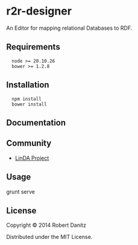 r2r-designer
============

An Editor for mapping relational Databases to RDF.

## Requirements

```
  node >= 20.10.26
  bower >= 1.2.8
```

## Installation

```
  npm install
  bower install
```

## Documentation

## Community

* [LinDA Project](http://linda-project.eu/)

## Usage

  grunt serve

## License

Copyright &copy; 2014 Robert Danitz

Distributed under the MIT License.
